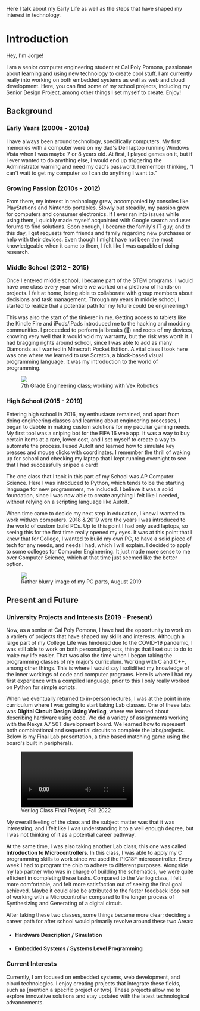 Here I talk about my Early Life as well as the steps that have shaped my interest in technology.
# Introduction

Hey, I'm Jorge!

I am a senior computer engineering student at Cal Poly Pomona, passionate about learning and using new technology to create cool stuff. I am currently really into working on both embedded systems as well as web and cloud development. Here, you can find some of my school projects, including my Senior Design Project, among other things I set myself to create. Enjoy!

## Background

### Early Years (2000s - 2010s)
I have always been around technology, specifically computers. My first memories with a computer were on my dad's Dell laptop running Windows Vista when I was maybe 7 or 8 years old. At first, I played games on it, but if I ever wanted to do anything else, I would end up triggering the Administrator warning and need my dad's password. I remember thinking, "I can't wait to get my computer so I can do anything I want to."

### Growing Passion (2010s - 2012)
From there, my interest in technology grew, accompanied by consoles like PlayStations and Nintendo portables. Slowly but steadily, my passion grew for computers and consumer electronics. If I ever ran into issues while using them, I quickly made myself acquainted with Google search and user forums to find solutions. Soon enough, I became the family's IT guy, and to this day, I get requests from friends and family regarding new purchases or help with their devices. Even though I might have not been the most knowledgeable when it came to them, I felt like I was capable of doing research.

### Middle School (2012 - 2015)
Once I entered middle school, I became part of the STEM programs. I would have one class every year where we worked on a plethora of hands-on projects. I felt at home, being able to collaborate with group members about decisions and task management. Through my years in middle school, I started to realize that a potential path for my future could be engineering.\

This was also the start of the tinkerer in me. Getting access to tablets like the Kindle Fire and iPods/iPads introduced me to the hacking and modding communities. I proceeded to perform jailbreaks (🍍) and roots of my devices, knowing very well that it would void my warranty, but the risk was worth it. I had bragging rights around school, since I was able to add as many Diamonds as I wanted in Minecraft Pocket Edition. A vital class I took here was one where we learned to use Scratch, a block-based visual programming language. It was my introduction to the world of programming.
<figure>
  <a class="postImg" href="#" onclick="openModal(event, 'https://pjalv.com/file/mid_school.jpeg')">
    <img src="https://pjalv.com/file/mid_school.jpeg">
    </a>
    <figcaption>7th Grade Engineering class; working with Vex Robotics</figcaption>
</figure>

### High School (2015 - 2019)
Entering high school in 2016, my enthusiasm remained, and apart from doing engineering classes and learning about engineering processes, I began to dabble in making custom solutions for my peculiar gaming needs. My first tool was a sniping bot for the FIFA 16 web app. It was a way to buy certain items at a rare, lower cost, and I set myself to create a way to automate the process. I used AutoIt and learned how to simulate key presses and mouse clicks with coordinates. I remember the thrill of waking up for school and checking my laptop that I kept running overnight to see that I had successfully sniped a card!

The one class that I took in this part of my School was AP Computer Science. Here I was introduced to Python, which tends to be the starting language for new programmers, me included. I believe it was a solid foundation, since I was now able to create anything I felt like I needed, without relying on a scripting language like AutoIt.

When time came to decide my next step in education, I knew I wanted to work with/on computers. 2018 & 2019 were the years I was introduced to the world of custom build PCs. Up to this point I had only used laptops, so seeing this for the first time really opened my eyes. It was at this point that I knew that for College, I wanted to build my own PC, to have a solid piece of tech for any needs, and needs I had, which I will explain. I decided to apply to some colleges for Computer Engineering. It just made more sense to me over Computer Science, which at that time just seemed like the better option. 

<figure>
  <a class="postImg" href="#" onclick="openModal(event, 'https://pjalv.com/file/pc_build.jpeg')">
    <img src="https://pjalv.com/file/pc_build.jpeg">
    </a>
    <figcaption>Rather blurry image of my PC parts, August 2019</figcaption>
</figure>

## Present and Future

### University Projects and Interests (2019 - Present)
Now, as a senior at Cal Poly Pomona, I have had the opportunity to work on a variety of projects that have shaped my skills and interests. Although a large part of my College Life was hindered due to the COVID-19 pandemic, I was still able to work on both personal projects, things that I set out to do to make my life easier. That was also the time when I began taking the programming classes of my major’s curriculum. Working with C and C++, among other things. This is where I would say I solidified my knowledge of the inner workings of code and computer programs. Here is where I had my first experience with a compiled language, prior to this I only really worked on Python for simple scripts.

When we eventually returned to in-person lectures, I was at the point in my curriculum where I was going to start taking Lab classes. One of these labs was __Digital Circuit Design Using Verilog__, where we learned about describing hardware using code. We did a variety of assignments working with the Nexys A7 50T development board. We learned how to represent both combinational and sequential circuits to complete the labs/projects. Below is my Final Lab presentation, a time based matching game using the board's built in peripherals.

<figure>
<video controls>
  <source src="https://pjalv.com/file/3300L_Final.mp4" type="video/mp4">
</video>
    <figcaption>Verilog Class Final Project; Fall 2022</figcaption>
</figure>

My overall feeling of the class and the subject matter was that it was interesting, and I felt like I was understanding it to a well enough degree, but I was not thinking of it as a potential career pathway.

At the same time, I was also taking another Lab class, this one was called __Introduction to Microcontrollers__. In this class, I was able to apply my C programming skills to work since we used the PIC18F microcontroller. Every week I had to program the chip to adhere to different purposes. Alongside my lab partner who was in charge of building the schematics, we were quite efficient in completing these tasks. Compared to the Verilog class, I felt more comfortable, and felt more satisfaction out of seeing the final goal achieved. Maybe it could also be attributed to the faster feedback loop out of working with a Microcontroller compared to the longer process of Synthesizing and Generating of a digital circuit. 

After taking these two classes, some things became more clear; deciding a career path for after school would primarily revolve around these two Areas:

 - #### Hardware Description / Simulation
 - #### Embedded Systems / Systems Level Programming

### Current Interests
Currently, I am focused on embedded systems, web development, and cloud technologies. I enjoy creating projects that integrate these fields, such as [mention a specific project or two]. These projects allow me to explore innovative solutions and stay updated with the latest technological advancements.


